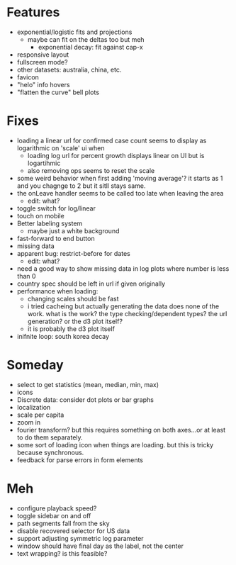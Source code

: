 
# Features

*   exponential/logistic fits and projections
    * maybe can fit on the deltas too but meh
        * exponential decay: fit against cap-x
*   responsive layout
*   fullscreen mode?
*   other datasets: australia, china, etc.
*   favicon
*   "helo" info hovers
*   "flatten the curve" bell plots

# Fixes

*   loading a linear url for confirmed case count seems to display as logarithmic on 'scale' ui when 
    * loading log url for percent growth displays linear on UI but is
      logartihmic
    * also removing ops seems to reset the scale
*   some weird behavior when first adding 'moving average'?  it starts as 1 and
    you chagnge to 2 but it sitll stays same.
*   the onLeave handler seems to be called too late when leaving the area
    * edit: what?
*   toggle switch for log/linear
*   touch on mobile
*   Better labeling system
    *   maybe just a white background
*   fast-forward to end button
*   missing data
*   apparent bug: restrict-before for dates
    * edit: what?
*   need a good way to show  missing data in log plots where number is less
    than 0
*   country spec should be left in url if given originally
*   performance when loading:
    *   changing scales should be fast
    *   i tried cacheing but actually generating the data does none of the
        work.  what is the work?  the type checking/dependent types?  the url
        generation?  or the d3 plot itself?
    *   it is probably the d3 plot itself
*   inifnite loop: south korea decay

# Someday

*   select to get statistics (mean, median, min, max)
*   icons
*   Discrete data: consider dot plots or bar graphs
*   localization
*   scale per capita
*   zoom in
*   fourier transform?  but this requires something on both axes...or at least
    to do them separately.
*   some sort of loading icon when  things are loading. but this is tricky
    because synchronous.
*   feedback for parse errors in form elements

# Meh

*   configure playback speed?
*   toggle sidebar on and off
*   path segments fall from the sky
*   disable recovered selector for US data
*   support adjusting symmetric log parameter
*   window should have final day as the label, not the center
*   text wrapping? is this feasible?
